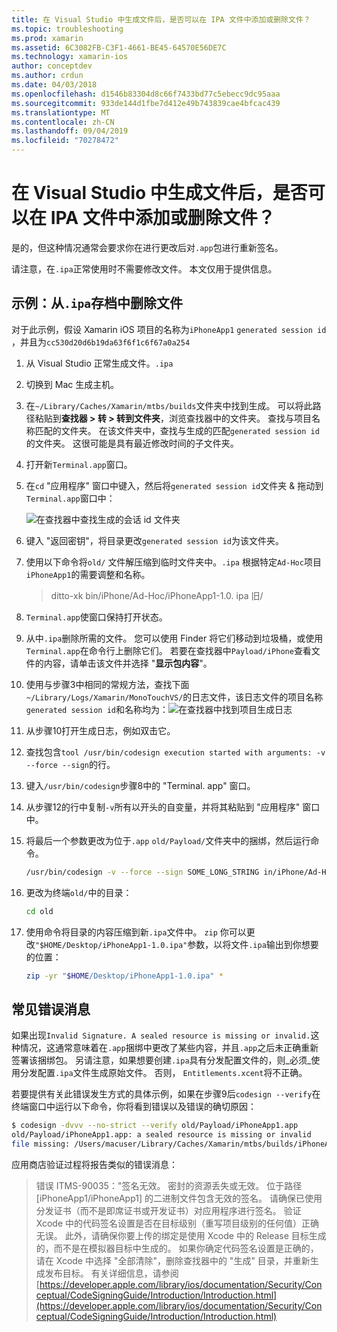```yaml
---
title: 在 Visual Studio 中生成文件后，是否可以在 IPA 文件中添加或删除文件？
ms.topic: troubleshooting
ms.prod: xamarin
ms.assetid: 6C3082FB-C3F1-4661-BE45-64570E56DE7C
ms.technology: xamarin-ios
author: conceptdev
ms.author: crdun
ms.date: 04/03/2018
ms.openlocfilehash: d1546b83304d8c66f7433bd77c5ebecc9dc95aaa
ms.sourcegitcommit: 933de144d1fbe7d412e49b743839cae4bfcac439
ms.translationtype: MT
ms.contentlocale: zh-CN
ms.lasthandoff: 09/04/2019
ms.locfileid: "70278472"
---
```

# <a name="can-i-add-files-to-or-remove-files-from-an-ipa-file-after-building-it-in-visual-studio"></a>在 Visual Studio 中生成文件后，是否可以在 IPA 文件中添加或删除文件？

是的，但这种情况通常会要求你在进行更改后对`.app`包进行重新签名。

请注意，在`.ipa`正常使用时不需要修改文件。 本文仅用于提供信息。

## <a name="example-removing-a-file-from-a-ipa-archive"></a>示例：从`.ipa`存档中删除文件

对于此示例，假设 Xamarin iOS 项目的名称为`iPhoneApp1` `generated session id` ，并且为`cc530d20d6b19da63f6f1c6f67a0a254`

1. 从 Visual Studio 正常生成文件。`.ipa`

2. 切换到 Mac 生成主机。

3. 在`~/Library/Caches/Xamarin/mtbs/builds`文件夹中找到生成。 可以将此路径粘贴到**查找器 > 转 > 转到文件夹**，浏览查找器中的文件夹。 查找与项目名称匹配的文件夹。 在该文件夹中，查找与生成的匹配`generated session id`的文件夹。 这很可能是具有最近修改时间的子文件夹。

4. 打开新`Terminal.app`窗口。

5. 在`cd` "应用程序" 窗口中键入，然后将`generated session id`文件夹 & 拖动到`Terminal.app`窗口中：

    ![](modify-ipa-images/session-id-folder.png "在查找器中查找生成的会话 id 文件夹")

6. 键入 "返回密钥"，将目录更改`generated session id`为该文件夹。

7. 使用以下命令将`old/` 文件解压缩到临时文件夹中。`.ipa` 根据特定`Ad-Hoc`项目`iPhoneApp1`的需要调整和名称。

    > ditto-xk bin/iPhone/Ad-Hoc/iPhoneApp1-1.0. ipa 旧/

8. `Terminal.app`使窗口保持打开状态。

9. 从中`.ipa`删除所需的文件。 您可以使用 Finder 将它们移动到垃圾桶，或使用`Terminal.app`在命令行上删除它们。 若要在查找器中`Payload/iPhone`查看文件的内容，请单击该文件并选择 "**显示包内容**"。

10. 使用与步骤3中相同的常规方法，查找下面`~/Library/Logs/Xamarin/MonoTouchVS/`的日志文件，该日志文件的项目名称`generated session id`和名称均为：![](modify-ipa-images/build-log.png "在查找器中找到项目生成日志")

11. 从步骤10打开生成日志，例如双击它。

12. 查找包含`tool /usr/bin/codesign execution started with arguments: -v --force --sign`的行。

13. 键入`/usr/bin/codesign`步骤8中的 "Terminal. app" 窗口。

14. 从步骤12的行中复制`-v`所有以开头的自变量，并将其粘贴到 "应用程序" 窗口中。

15. 将最后一个参数更改为位于`.app` `old/Payload/`文件夹中的捆绑，然后运行命令。

    ```bash
    /usr/bin/codesign -v --force --sign SOME_LONG_STRING in/iPhone/Ad-Hoc/iPhoneApp1.app/ResourceRules.plist --entitlements obj/iPhone/Ad-Hoc/Entitlements.xcent old/Payload/iPhoneApp1.app
    ```

16. 更改为终端`old/`中的目录：

    ```bash
    cd old
    ```

17. 使用命令将目录的内容压缩到新`.ipa`文件中。 `zip` 你可以更改`"$HOME/Desktop/iPhoneApp1-1.0.ipa"`参数，以将文件`.ipa`输出到你想要的位置：

    ```bash
    zip -yr "$HOME/Desktop/iPhoneApp1-1.0.ipa" *
    ```

## <a name="common-error-messages"></a>常见错误消息

如果出现`Invalid Signature. A sealed resource is missing or invalid.`这种情况，这通常意味着在`.app`捆绑中更改了某些内容，并且`.app`之后未正确重新签署该捆绑包。 另请注意，如果想要创建`.ipa`具有分发配置文件的，则_必须_使用分发配置`.ipa`文件生成原始文件。 否则， `Entitlements.xcent`将不正确。

若要提供有关此错误发生方式的具体示例，如果在步骤9后`codesign --verify`在终端窗口中运行以下命令，你将看到错误以及错误的确切原因：

```bash
$ codesign -dvvv --no-strict --verify old/Payload/iPhoneApp1.app
old/Payload/iPhoneApp1.app: a sealed resource is missing or invalid
file missing: /Users/macuser/Library/Caches/Xamarin/mtbs/builds/iPhoneApp1/cc530d20d6b19da63f6f1c6f67a0a254/old/Payload/iPhoneApp1.app/MyFile.png
```

应用商店验证过程将报告类似的错误消息：

> 错误 ITMS-90035："签名无效。 密封的资源丢失或无效。 位于路径 [iPhoneApp1/iPhoneApp1] 的二进制文件包含无效的签名。 请确保已使用分发证书（而不是即席证书或开发证书）对应用程序进行签名。 验证 Xcode 中的代码签名设置是否在目标级别（重写项目级别的任何值）正确无误。 此外，请确保你要上传的绑定是使用 Xcode 中的 Release 目标生成的，而不是在模拟器目标中生成的。 如果你确定代码签名设置是正确的，请在 Xcode 中选择 "全部清除"，删除查找器中的 "生成" 目录，并重新生成发布目标。 有关详细信息，请参阅[https://developer.apple.com/library/ios/documentation/Security/Conceptual/CodeSigningGuide/Introduction/Introduction.html](https://developer.apple.com/library/ios/documentation/Security/Conceptual/CodeSigningGuide/Introduction/Introduction.html)
